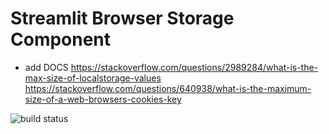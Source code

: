 
# Streamlit Browser Storage Component

- add DOCS
https://stackoverflow.com/questions/2989284/what-is-the-max-size-of-localstorage-values
https://stackoverflow.com/questions/640938/what-is-the-maximum-size-of-a-web-browsers-cookies-key

![build status](https://github.com/kosfera/streamlit-browser-storage/actions/workflows/lint_and_test.yml/badge.svg)
